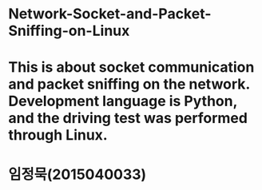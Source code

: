 # Network-Socket-and-Packet-Sniffing-on-Linux
This is about socket communication and packet sniffing on the network. Development language is Python, and the driving test was performed through Linux.
================================
임정묵(2015040033)
================================
